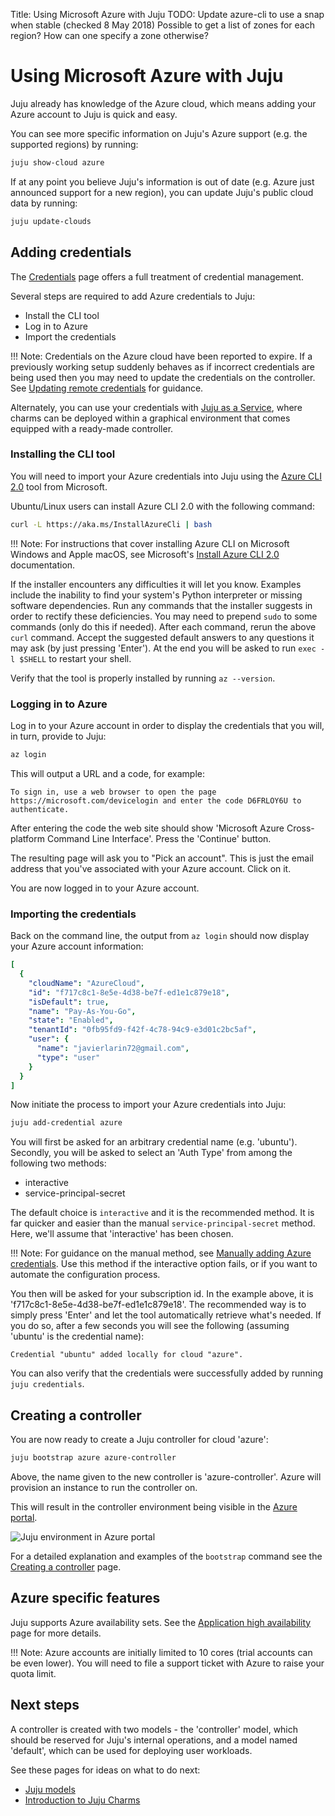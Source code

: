 Title: Using Microsoft Azure with Juju
TODO: Update azure-cli to use a snap when stable (checked 8 May 2018)
      Possible to get a list of zones for each region? How can one specify a zone otherwise?

# Using Microsoft Azure with Juju

Juju already has knowledge of the Azure cloud, which means adding your Azure
account to Juju is quick and easy.

You can see more specific information on Juju's Azure support (e.g. the
supported regions) by running:

```bash
juju show-cloud azure
```

If at any point you believe Juju's information is out of date (e.g. Azure just 
announced support for a new region), you can update Juju's public cloud data by
running:
  
```bash
juju update-clouds
```

## Adding credentials

The [Credentials][credentials] page offers a full treatment of credential
management.

Several steps are required to add Azure credentials to Juju:

 - Install the CLI tool
 - Log in to Azure
 - Import the credentials

!!! Note:
    Credentials on the Azure cloud have been reported to expire. If a
    previously working setup suddenly behaves as if incorrect credentials are
    being used then you may need to update the credentials on the controller.
    See [Updating remote credentials][updating-remote-credentials] for
    guidance.

Alternately, you can use your credentials with [Juju as a Service][jaas], where
charms can be deployed within a graphical environment that comes equipped with
a ready-made controller.

### Installing the CLI tool

You will need to import your Azure credentials into Juju using the
[Azure CLI 2.0][azurecli] tool from Microsoft.

Ubuntu/Linux users can install Azure CLI 2.0 with the following command:

```bash
curl -L https://aka.ms/InstallAzureCli | bash
```

!!! Note:
    For instructions that cover installing Azure CLI on Microsoft Windows and
    Apple macOS, see Microsoft's [Install Azure CLI 2.0][azuretwoinstall]
    documentation.

If the installer encounters any difficulties it will let you know. Examples
include the inability to find your system's Python interpreter or missing
software dependencies. Run any commands that the installer suggests in order to
rectify these deficiencies. You may need to prepend `sudo` to some commands
(only do this if needed). After each command, rerun the above `curl` command.
Accept the suggested default answers to any questions it may ask (by just
pressing 'Enter'). At the end you will be asked to run `exec -l $SHELL` to
restart your shell.

Verify that the tool is properly installed by running `az --version`.

### Logging in to Azure

Log in to your Azure account in order to display the credentials that you will,
in turn, provide to Juju:

```bash
az login
```

This will output a URL and a code, for example:

```no-highlight
To sign in, use a web browser to open the page https://microsoft.com/devicelogin and enter the code D6FRLOY6U to authenticate.
```

After entering the code the web site should show 'Microsoft Azure
Cross-platform Command Line Interface'. Press the 'Continue' button.

The resulting page will ask you to "Pick an account". This is just the email
address that you've associated with your Azure account. Click on it.

You are now logged in to your Azure account.

### Importing the credentials

Back on the command line, the output from `az login` should now display your
Azure account information: 

```yaml
[
  {
    "cloudName": "AzureCloud",
    "id": "f717c8c1-8e5e-4d38-be7f-ed1e1c879e18",
    "isDefault": true,
    "name": "Pay-As-You-Go",
    "state": "Enabled",
    "tenantId": "0fb95fd9-f42f-4c78-94c9-e3d01c2bc5af",
    "user": {
      "name": "javierlarin72@gmail.com",
      "type": "user"
    }
  }
]
```

Now initiate the process to import your Azure credentials into Juju:

```bash
juju add-credential azure
```

You will first be asked for an arbitrary credential name (e.g. 'ubuntu').
Secondly, you will be asked to select an 'Auth Type' from among the following
two methods:

- interactive
- service-principal-secret

The default choice is `interactive` and it is the recommended method. It is far
quicker and easier than the manual `service-principal-secret` method. Here,
we'll assume that 'interactive' has been chosen.

!!! Note:
    For guidance on the manual method, see
    [Manually adding Azure credentials][manually-adding-azure-credentials]. Use
    this method if the interactive option fails, or if you want to automate the
    configuration process.

You then will be asked for your subscription id. In the example above, it is
'f717c8c1-8e5e-4d38-be7f-ed1e1c879e18'. The recommended way is to simply press
'Enter' and let the tool automatically retrieve what's needed. If you do so,
after a few seconds you will see the following (assuming 'ubuntu' is the
credential name):

```no-highlight
Credential "ubuntu" added locally for cloud "azure".
```

You can also verify that the credentials were successfully added by running
`juju credentials`.

## Creating a controller

You are now ready to create a Juju controller for cloud 'azure':

```bash
juju bootstrap azure azure-controller
```

Above, the name given to the new controller is 'azure-controller'. Azure will
provision an instance to run the controller on.

This will result in the controller environment being visible in the
[Azure portal][azureportal].

![Juju environment in Azure portal](https://assets.ubuntu.com/v1/95d6cd3e-azure_portal-environment.png)

For a detailed explanation and examples of the `bootstrap` command see the
[Creating a controller][controllers-creating] page.

## Azure specific features

Juju supports Azure availability sets. See the
[Application high availability][azure-availability-sets] page for more
details.

!!! Note:
    Azure accounts are initially limited to 10 cores (trial accounts can be
    even lower). You will need to file a support ticket with Azure to raise
    your quota limit.

## Next steps

A controller is created with two models - the 'controller' model, which
should be reserved for Juju's internal operations, and a model named
'default', which can be used for deploying user workloads.

See these pages for ideas on what to do next:

 - [Juju models][models]
 - [Introduction to Juju Charms][charms]


<!-- LINKS -->

[jaas]: ./getting-started.md
[updating-remote-credentials]: ./credentials.md#updating-remote-credentials
[azureportal]: http://portal.azure.com
[azurecli]: https://docs.microsoft.com/en-us/cli/azure/overview 
[azuretwoinstall]: https://docs.microsoft.com/en-us/cli/azure/install-azure-cli
[manually-adding-azure-credentials]: ./clouds-azure-advanced.md#manually-adding-azure-credentials
[azure-availability-sets]: ./charms-ha.md#azure-availability-sets
[controllers-creating]: ./controllers-creating.md
[models]: ./models.md
[charms]: ./charms.md
[credentials]: ./credentials.md
